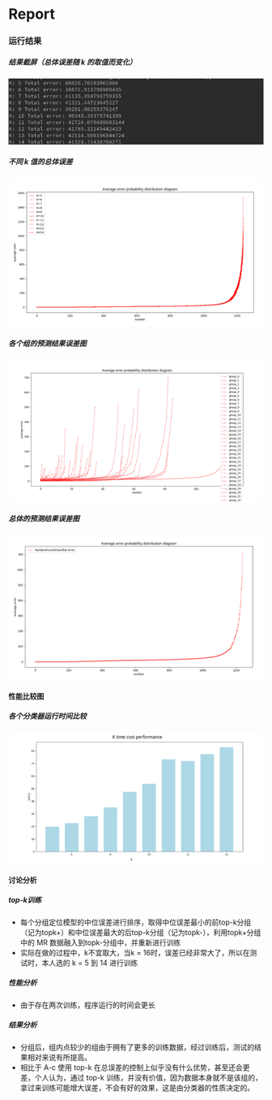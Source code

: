 # Report


### 运行结果
##### 结果截屏（总体误差随 k 的取值而变化）
![](images/2.png)

##### 不同 k 值的总体误差
![](images/4.png)

##### 各个组的预测结果误差图
![](images/1.png)

##### 总体的预测结果误差图
![](images/3.png)

#### 性能比较图
##### 各个分类器运行时间比较
![](images/5.png)
#### 讨论分析

##### top-k训练
- 每个分组定位模型的中位误差进行排序，取得中位误差最小的前top-k分组（记为topk+）和中位误差最大的后top-k分组（记为topk-），利用topk+分组中的 MR 数据融入到topk-分组中，并重新进行训练
- 实际在做的过程中，k不宜取大，当k = 16时，误差已经非常大了，所以在测试时，本人选的 k = 5 到 14 进行训练

##### 性能分析

- 由于存在两次训练，程序运行的时间会更长

##### 结果分析

- 分组后，组内点较少的组由于拥有了更多的训练数据，经过训练后，测试的结果相对来说有所提高。
- 相比于 A-c 使用 top-k 在总误差的控制上似乎没有什么优势，甚至还会更差，个人认为，通过 top-k 训练，并没有价值，因为数据本身就不是该组的，拿过来训练可能增大误差，不会有好的效果，这是由分类器的性质决定的。